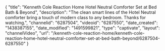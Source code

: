 {
    "title": "Kenneth Cole Reaction Home Hotel Neutral Comforter Set at Bed Bath & Beyond",
    "description": "The clean smart lines of the Hotel Neutral comforter bring a touch of modern class to any bedroom. Thanks for watching.",
    "channelid": "6287504",
    "videoid": "6287550",
    "date_created": "1438387155",
    "date_modified": "1491599821",
    "type": "captivate",
    "layout": "channelVideo",
    "url": "\/kenneth-cole-reaction-home\/kenneth-cole-reaction-home-hotel-neutral-comforter-set-at-bed-bath-beyond\/6287504-6287550"
}